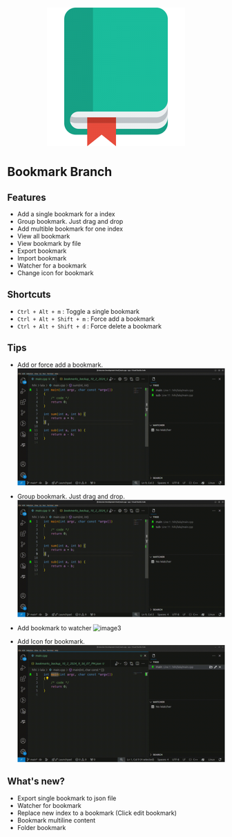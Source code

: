 <p align="center">
  <img src="https://raw.githubusercontent.com/buivanhuy663/bookmarksh/main/resources/git/bookmark-logo.png" />
</p>

# Bookmark Branch


## Features

* Add a single bookmark for a index
* Group bookmark. Just drag and drop
* Add multible bookmark for one index
* View all bookmark
* View bookmark by file
* Export bookmark
* Import bookmark
* Watcher for a bookmark
* Change icon for bookmark

## Shortcuts

* ``Ctrl + Alt + m`` : Toggle a single bookmark
* ``Ctrl + Alt + Shift + m`` : Force add a bookmark
* ``Ctrl + Alt + Shift + d`` : Force delete a bookmark

## Tips
- Add or force add a bookmark. 
  ![image1](https://raw.githubusercontent.com/buivanhuy663/bookmarksh/main/resources/git/add_bookmark.gif)

- Group bookmark. Just drag and drop.
  ![image2](https://raw.githubusercontent.com/buivanhuy663/bookmarksh/main/resources/git/add_bookmark.gif)

- Add bookmark to watcher
  ![image3](https://raw.githubusercontent.com/buivanhuy663/bookmarksh/main/resources/git/watcher.gif)

- Add Icon for bookmark.
  ![image7](https://raw.githubusercontent.com/buivanhuy663/bookmarksh/main/resources/git/change_icon.gif)



## What's new?

- Export single bookmark to json file
- Watcher for bookmark
- Replace new index to a bookmark (Click edit bookmark)
- Bookmark multiline content
- Folder bookmark

